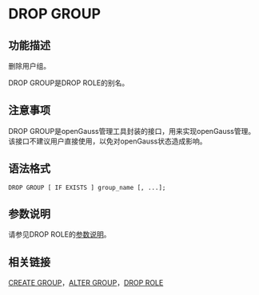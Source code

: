 # DROP GROUP

## 功能描述<a name="zh-cn_topic_0283137231_zh-cn_topic_0237122139_zh-cn_topic_0059778284_s39299576fef14e66bcb9eece71686c4a"></a>

删除用户组。

DROP GROUP是DROP ROLE的别名。

## 注意事项<a name="zh-cn_topic_0283137231_zh-cn_topic_0237122139_zh-cn_topic_0059778284_sb75779cd9eae4078beb61fc870aca420"></a>

DROP GROUP是openGauss管理工具封装的接口，用来实现openGauss管理。该接口不建议用户直接使用，以免对openGauss状态造成影响。

## 语法格式<a name="zh-cn_topic_0283137231_zh-cn_topic_0237122139_zh-cn_topic_0059778284_s3ad5b216eb59416bb03f71a0f8253cd1"></a>

```
DROP GROUP [ IF EXISTS ] group_name [, ...];
```

## 参数说明<a name="zh-cn_topic_0283137231_zh-cn_topic_0237122139_zh-cn_topic_0059778284_sa75290f1be784e07aaab9fc7fa9905f1"></a>

请参见DROP ROLE的[参数说明](DROP-ROLE.md#zh-cn_topic_0283136937_zh-cn_topic_0237122147_zh-cn_topic_0059778848_sabe550f7ed48409b8ffd1d88ca9f0725)。

## 相关链接<a name="zh-cn_topic_0283137231_zh-cn_topic_0237122139_zh-cn_topic_0059778284_s1629a6ec030447bc9463ea522ac72d2a"></a>

[CREATE GROUP](CREATE-GROUP.md)，[ALTER GROUP](ALTER-GROUP.md)，[DROP ROLE](DROP-ROLE.md)

